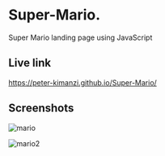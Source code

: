 # Super-Mario.

Super Mario landing page using JavaScript


## Live link

https://peter-kimanzi.github.io/Super-Mario/


## Screenshots

![mario](https://github.com/peter-kimanzi/Super-Mario/assets/71552773/cdc3036d-0389-405c-82e0-5afb06594272)

![mario2](https://github.com/peter-kimanzi/Super-Mario/assets/71552773/a0bc8111-ea53-4d03-9a96-293b1b1e3933)
